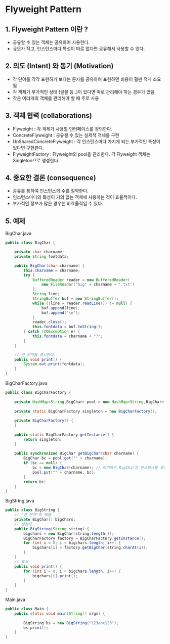 # Flyweight Pattern
## 1. Flyweight Pattern 이란 ?
- 공유할 수 있는 객체는 공유하여 사용한다.
- 규모가 작고, 인스턴스마다 특성이 따로 없다면 공유해서 사용할 수 있다.

## 2. 의도 (Intent) 와 동기 (Motivation)
- 각 단어를 각각 표현하기 보다는 문자를 공유하여 표현하면 비용이 훨씬 적게 소요됨
- 각 객체가 부가적인 상태 (글꼴 등..)이 있다면 따로 관리해야 하는 경우가 있음
- 작은 여러개의 객체를 관리해야 할 때 주로 사용

## 3. 객체 협력 (collaborations)
- Flyweight : 각 객체가 사용할 인터페이스를 정의한다.
- ConcreteFlyweight : 공유될 수 있는 실제적 객체를 구현
- UnSharedConcreteFlyweight : 각 인스턴스마다 가지게 되는 부가적인 특성이 있다면 구현한다.
- FlyweightFactory : Flyweight의 pool을 관리한다. 각 Flyweight 객체는 Singleton으로
생성한다.

## 4. 중요한 결론 (consequence)
- 공유를 통하여 인스턴스의 수를 절약한다.
- 인스턴스마다의 특성이 거의 없는 객체에 사용하는 것이 효율적이다.
- 부가적인 정보가 많은 경우는 비효율적일 수 있다.

## 5. 예제
BigChar.java
```java
public class BigChar {

	private char charname;
	private String fontdata;

	public BigChar(char charname) {
		this.charname = charname;
		try {
			BufferedReader reader = new BufferedReader(
				new FileReader("big" + charname + ".txt")
			);
			String line;
			StringBuffer buf = new StringBuffer();
			while ((line = reader.readLine()) != null) {
				buf.append(line);
				buf.append("\n");
			}
			reader.close();
			this.fontdata = buf.toString();
		} catch (IOException e) {
			this.fontdata = charname + "?";
		}
	}

	// 큰 문자를 표시한다.
	public void print() {
		System.out.print(fontdata);
	}
}
```
BigCharFactory.java
```java
public class BigCharFactory {
   
    private HashMap<String,BigChar> pool = new HashMap<String,BigChar>();
    
    private static BigCharFactory singleton = new BigCharFactory();
    
    private BigCharFactory() {
    }
    
    public static BigCharFactory getInstance() {
        return singleton;
    }
    
    public synchronized BigChar getBigChar(char charname) {
        BigChar bc = pool.get("" + charname);
        if (bc == null) {
            bc = new BigChar(charname); // 여기에서 BigChar의 인스턴스를 생성
            pool.put("" + charname, bc);
        }
        return bc;
    }
}
```
BigString.java
```java
public class BigString {
    // "큰 문자"의 배열
    private BigChar[] bigchars;
    // 생성자
    public BigString(String string) {
        bigchars = new BigChar[string.length()];
        BigCharFactory factory = BigCharFactory.getInstance();
        for (int i = 0; i < bigchars.length; i++) {
            bigchars[i] = factory.getBigChar(string.charAt(i));
        }
    }
    // 표시
    public void print() {
        for (int i = 0; i < bigchars.length; i++) {
            bigchars[i].print();
        }
    }
}
```
Main.java
```java
public class Main {
    public static void main(String[] args) {
   
        BigString bs = new BigString("123abc123");
        bs.print();
    }
}
```
